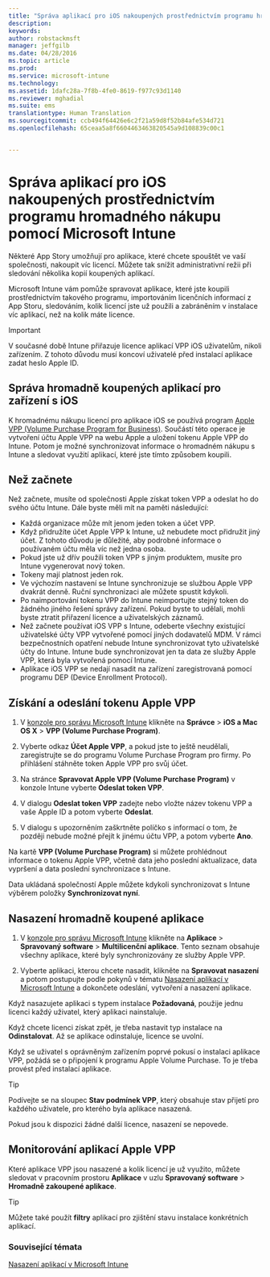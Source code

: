 ```yaml
---
title: "Správa aplikací pro iOS nakoupených prostřednictvím programu hromadného nákupu | Microsoft Intune"
description: 
keywords: 
author: robstackmsft
manager: jeffgilb
ms.date: 04/28/2016
ms.topic: article
ms.prod: 
ms.service: microsoft-intune
ms.technology: 
ms.assetid: 1dafc28a-7f8b-4fe0-8619-f977c93d1140
ms.reviewer: mghadial
ms.suite: ems
translationtype: Human Translation
ms.sourcegitcommit: ccb494f64426e6c2f21a59d8f52b84afe534d721
ms.openlocfilehash: 65ceaa5a8f6604463463820545a9d108839c00c1


---
```


# Správa aplikací pro iOS nakoupených prostřednictvím programu hromadného nákupu pomocí Microsoft Intune
Některé App Story umožňují pro aplikace, které chcete spouštět ve vaší společnosti, nakoupit víc licencí. Můžete tak snížit administrativní režii při sledování několika kopií koupených aplikací.

Microsoft Intune vám pomůže spravovat aplikace, které jste koupili prostřednictvím takového programu, importováním licenčních informací z App Storu, sledováním, kolik licencí jste už použili a zabráněním v instalace víc aplikací, než na kolik máte licence.

> [!Important]
> V současné době Intune přiřazuje licence aplikací VPP iOS uživatelům, nikoli zařízením. Z tohoto důvodu musí koncoví uživatelé před instalací aplikace zadat heslo Apple ID.

## Správa hromadně koupených aplikací pro zařízení s iOS
K hromadnému nákupu licencí pro aplikace iOS se používá program [Apple VPP (Volume Purchase Program for Business)](http://www.apple.com/business/vpp/). Součástí této operace je vytvoření účtu Apple VPP na webu Apple a uložení tokenu Apple VPP do Intune.  Potom je možné synchronizovat informace o hromadném nákupu s Intune a sledovat využití aplikací, které jste tímto způsobem koupili.

## Než začnete
Než začnete, musíte od společnosti Apple získat token VPP a odeslat ho do svého účtu Intune. Dále byste měli mít na paměti následující:

* Každá organizace může mít jenom jeden token a účet VPP.
* Když přidružíte účet Apple VPP k Intune, už nebudete moct přidružit jiný účet. Z tohoto důvodu je důležité, aby podrobné informace o používaném účtu měla víc než jedna osoba.
* Pokud jste už dřív použili token VPP s jiným produktem, musíte pro Intune vygenerovat nový token.
* Tokeny mají platnost jeden rok.
* Ve výchozím nastavení se Intune synchronizuje se službou Apple VPP dvakrát denně. Ruční synchronizaci ale můžete spustit kdykoli.
* Po naimportování tokenu VPP do Intune neimportujte stejný token do žádného jiného řešení správy zařízení. Pokud byste to udělali, mohli byste ztratit přiřazení licence a uživatelských záznamů.
* Než začnete používat iOS VPP s Intune, odeberte všechny existující uživatelské účty VPP vytvořené pomocí jiných dodavatelů MDM. V rámci bezpečnostních opatření nebude Intune synchronizovat tyto uživatelské účty do Intune. Intune bude synchronizovat jen ta data ze služby Apple VPP, která byla vytvořená pomocí Intune. 
* Aplikace iOS VPP se nedají nasadit na zařízení zaregistrovaná pomocí programu DEP (Device Enrollment Protocol).

## Získání a odeslání tokenu Apple VPP

1.  V [konzole pro správu Microsoft Intune](https://manage.microsoft.com) klikněte na **Správce** &gt; **iOS a Mac OS X** &gt; **VPP (Volume Purchase Program)**.

2.  Vyberte odkaz **Účet Apple VPP**, a pokud jste to ještě neudělali, zaregistrujte se do programu Volume Purchase Program pro firmy. Po přihlášení stáhněte token Apple VPP pro svůj účet.

3.  Na stránce **Spravovat Apple VPP (Volume Purchase Program)** v konzole Intune vyberte **Odeslat token VPP**.

4.  V dialogu **Odeslat token VPP** zadejte nebo vložte název tokenu VPP a vaše Apple ID a potom vyberte **Odeslat**.

5.  V dialogu s upozorněním zaškrtněte políčko s informací o tom, že později nebude možné přejít k jinému účtu VPP, a potom vyberte **Ano**.

Na kartě **VPP (Volume Purchase Program)** si můžete prohlédnout informace o tokenu Apple VPP, včetně data jeho poslední aktualizace, data vypršení a data poslední synchronizace s Intune.

Data ukládaná společností Apple můžete kdykoli synchronizovat s Intune výběrem položky **Synchronizovat nyní**.

## Nasazení hromadně koupené aplikace

1.  V [konzole pro správu Microsoft Intune](https://manage.microsoft.com) klikněte na **Aplikace** &gt; **Spravovaný software** &gt; **Multilicenční aplikace**. Tento seznam obsahuje všechny aplikace, které byly synchronizovány ze služby Apple VPP.

2.  Vyberte aplikaci, kterou chcete nasadit, klikněte na **Spravovat nasazení** a potom postupujte podle pokynů v tématu [Nasazení aplikací v Microsoft Intune](deploy-apps-in-microsoft-intune.md) a dokončete odeslání, vytvoření a nasazení aplikace.

Když nasazujete aplikaci s typem instalace **Požadovaná**, použije jednu licenci každý uživatel, který aplikaci nainstaluje.

Když chcete licenci získat zpět, je třeba nastavit typ instalace na **Odinstalovat**. Až se aplikace odinstaluje, licence se uvolní.

Když se uživatel s oprávněným zařízením poprvé pokusí o instalaci aplikace VPP, požádá se o připojení k programu Apple Volume Purchase. To je třeba provést před instalací aplikace.

> [!TIP]
> Podívejte se na sloupec **Stav podmínek VPP**, který obsahuje stav přijetí pro každého uživatele, pro kterého byla aplikace nasazená.

Pokud jsou k dispozici žádné další licence, nasazení se nepovede.

## Monitorování aplikací Apple VPP
Které aplikace VPP jsou nasazené a kolik licencí je už využito, můžete sledovat v pracovním prostoru **Aplikace** v uzlu **Spravovaný software** &gt; **Hromadně zakoupené aplikace**.

> [!TIP]
> Můžete také použít **filtry** aplikací pro zjištění stavu instalace konkrétních aplikací.

### Související témata
[Nasazení aplikací v Microsoft Intune](deploy-apps-in-microsoft-intune.md)




<!--HONumber=Jun16_HO4-->


